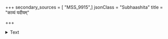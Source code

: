 +++
secondary_sources = [ "MSS_9915",]
jsonClass = "Subhaashita"
title = "काव्यं यदीयम्"

+++

<details><summary>Text</summary>

काव्यं यदीयं गृहमम्बरं वा सुवर्णचित्रोज्ज्वलमाविभाति।  
स नन्दनो नन्दति कुन्दनस्य श्रीकृष्णरामः कविराप्तकामः॥
</details>

